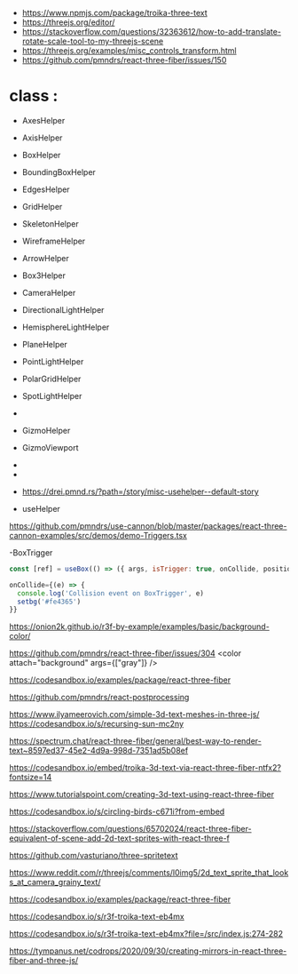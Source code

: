 


- https://www.npmjs.com/package/troika-three-text
- https://threejs.org/editor/
- https://stackoverflow.com/questions/32363612/how-to-add-translate-rotate-scale-tool-to-my-threejs-scene
- https://threejs.org/examples/misc_controls_transform.html
- https://github.com/pmndrs/react-three-fiber/issues/150




# class :
- AxesHelper 
- AxisHelper 
- BoxHelper 
- BoundingBoxHelper
- EdgesHelper
- GridHelper
- SkeletonHelper
- WireframeHelper
- ArrowHelper
- Box3Helper
- CameraHelper
- DirectionalLightHelper
- HemisphereLightHelper
- PlaneHelper
- PointLightHelper
- PolarGridHelper
- SpotLightHelper
- 
- GizmoHelper
- GizmoViewport
- 
- 

- https://drei.pmnd.rs/?path=/story/misc-usehelper--default-story
- useHelper




https://github.com/pmndrs/use-cannon/blob/master/packages/react-three-cannon-examples/src/demos/demo-Triggers.tsx

-BoxTrigger
```js
const [ref] = useBox(() => ({ args, isTrigger: true, onCollide, position }))

onCollide={(e) => {
  console.log('Collision event on BoxTrigger', e)
  setbg('#fe4365')
}}
```

https://onion2k.github.io/r3f-by-example/examples/basic/background-color/

https://github.com/pmndrs/react-three-fiber/issues/304
<color attach="background" args={["gray"]} />


https://codesandbox.io/examples/package/react-three-fiber





https://github.com/pmndrs/react-postprocessing





https://www.ilyameerovich.com/simple-3d-text-meshes-in-three-js/
https://codesandbox.io/s/recursing-sun-mc2ny

https://spectrum.chat/react-three-fiber/general/best-way-to-render-text~8597ed37-45e2-4d9a-998d-7351ad5b08ef

https://codesandbox.io/embed/troika-3d-text-via-react-three-fiber-ntfx2?fontsize=14

https://www.tutorialspoint.com/creating-3d-text-using-react-three-fiber

https://codesandbox.io/s/circling-birds-c671i?from-embed

https://stackoverflow.com/questions/65702024/react-three-fiber-equivalent-of-scene-add-2d-text-sprites-with-react-three-f

https://github.com/vasturiano/three-spritetext

https://www.reddit.com/r/threejs/comments/l0img5/2d_text_sprite_that_looks_at_camera_grainy_text/

https://codesandbox.io/examples/package/react-three-fiber

https://codesandbox.io/s/r3f-troika-text-eb4mx

https://codesandbox.io/s/r3f-troika-text-eb4mx?file=/src/index.js:274-282


https://tympanus.net/codrops/2020/09/30/creating-mirrors-in-react-three-fiber-and-three-js/